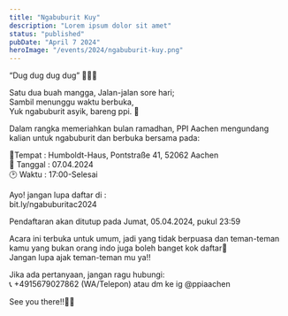 ```yaml
---
title: "Ngabuburit Kuy"
description: "Lorem ipsum dolor sit amet"
status: "published"
pubDate: "April 7 2024"
heroImage: "/events/2024/ngabuburit-kuy.png"
---
```


“Dug dug dug dug” 🥁🥁🥁

Satu dua buah mangga, Jalan-jalan sore hari;  
Sambil menunggu waktu berbuka,  
Yuk ngabuburit asyik, bareng ppi. 👋

Dalam rangka memeriahkan bulan ramadhan, PPI Aachen mengundang kalian untuk ngabuburit dan berbuka bersama pada:

📍Tempat : Humboldt-Haus, Pontstraße 41, 52062 Aachen  
📆 Tanggal : 07.04.2024  
🕑 Waktu : 17:00-Selesai

Ayo! jangan lupa daftar di :  
bit.ly/ngabuburitac2024

Pendaftaran akan ditutup pada Jumat, 05.04.2024, pukul 23:59

Acara ini terbuka untuk umum, jadi yang tidak berpuasa dan teman-teman kamu yang bukan orang indo juga boleh banget kok daftar🙌  
Jangan lupa ajak teman-teman mu ya!!

Jika ada pertanyaan, jangan ragu hubungi:  
📞 +4915679027862 (WA/Telepon) atau dm ke ig @ppiaachen

See you there!!🙋‍♀
